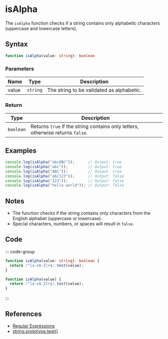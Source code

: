 # isAlpha

The `isAlpha` function checks if a string contains only alphabetic characters (uppercase and lowercase letters).

## Syntax

```typescript
function isAlpha(value: string): boolean
```

### Parameters

| Name | Type     | Description                              |
|------|----------|------------------------------------------|
| value  | `string` | The string to be validated as alphabetic. |

### Return

| Type     | Description                                  |
|----------|----------------------------------------------|
| `boolean` | Returns `true` if the string contains only letters, otherwise returns `false`. |

## Examples

```typescript
console.log(isAlpha("abcABC"));      // Output: true
console.log(isAlpha("abc"));         // Output: true
console.log(isAlpha("ABC"));         // Output: true
console.log(isAlpha("abc123"));      // Output: false
console.log(isAlpha("123"));         // Output: false
console.log(isAlpha("hello world")); // Output: false
```

## Notes

- The function checks if the string contains only characters from the English alphabet (uppercase or lowercase).
- Special characters, numbers, or spaces will result in `false`.

## Code

::: code-group
```typescript
function isAlpha(value: string): boolean {
  return /^[a-zA-Z]+$/.test(value);
}
```

```javascript
function isAlpha(value) {
  return /^[a-zA-Z]+$/.test(value);
}
```
:::

## References

- [Regular Expressions](https://developer.mozilla.org/en-US/docs/Web/JavaScript/Guide/Regular_Expressions)
- [string.prototype.test()](https://developer.mozilla.org/en-US/docs/Web/JavaScript/Reference/Global_Objects/RegExp/test)